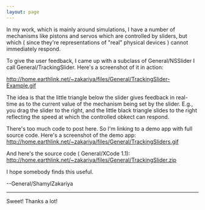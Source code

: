 ```yaml
---
layout: page
---
```


In my work, which is mainly around simulations, I have a number of mechanisms like pistons and servos which are controlled by sliders, but which ( since they're representations of "real" physical devices ) cannot immediately respond.

To give the user feedback, I came up with a subclass of General/NSSlider I call General/TrackingSlider. Here's a screenshot of it in action:

http://home.earthlink.net/~zakariya/files/General/TrackingSlider-Example.gif

The idea is that the little triangle below the slider gives feedback in real-time as to the current value of the mechanism being set by the slider. E.g., you drag the slider to the right, and the little black triangle slides to the right reflecting the speed at which the controlled obkect can respond.

There's too much code to post here. So I'm linking to a demo app with full source code. Here's a screenshot of the demo app:
http://home.earthlink.net/~zakariya/files/General/TrackingSliders.gif

And here's the source code ( General/XCode 1.1):
http://home.earthlink.net/~zakariya/files/General/TrackingSlider.zip

I hope somebody finds this useful.

--General/ShamylZakariya

----

Sweet!  Thanks a lot!